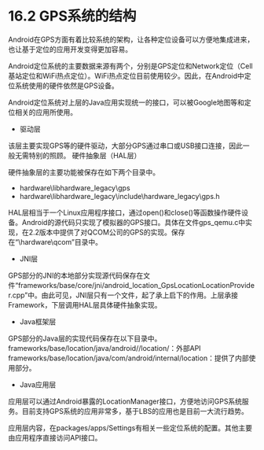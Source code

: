 # 16.2 GPS系统的结构

Android在GPS方面有着比较系统的架构，让各种定位设备可以方便地集成进来，也让基于定位的应用开发变得更加容易。

Android定位系统的主要数据来源有两个，分别是GPS定位和Network定位（Cell基站定位和WiFi热点定位）。WiFi热点定位目前使用较少。因此，在Android中定位系统使用的硬件依然是GPS设备。

Android定位系统对上层的Java应用实现统一的接口，可以被Google地图等和定位相关的应用所使用。

* 驱动层

该层主要实现GPS等的硬件驱动，大部分GPS通过串口或USB接口连接，因此一般无需特别的照顾。
硬件抽象层（HAL层）

 硬件抽象层的主要功能被保存在如下两个目录中。

 * hardware\libhardware_legacy\gps
 * hardware\libhardware_legacy\include\hardware_legacy\gps.h

HAL层相当于一个Linux应用程序接口，通过open()和close()等函数操作硬件设备。Android的源代码只实现了模拟器的GPS接口。具体在文件gps_qemu.c中实现，在2.2版本中提供了对QCOM公司的GPS的实现。保存在“\hardware\qcom”目录中。

* JNI层

GPS部分的JNI的本地部分实现源代码保存在文件“frameworks/base/core/jni/android_location_GpsLocationLocationProvider.cpp”中。由此可见，JNI层只有一个文件，起了承上启下的作用。上层承接Framework，下层调用HAL层具体硬件抽象实现。
 
* Java框架层

GPS部分的Java层的实现代码保存在以下目录中。
frameworks/base/location/java/android//location/：外部API
frameworks/base/location/java/com/android/internal/location：提供了内部使用部分。

* Java应用层

应用层可以通过Android暴露的LocationManager接口，方便地访问GPS系统服务。目前支持GPS系统的应用非常多，基于LBS的应用也是目前一大流行趋势。

应用层内容，在packages/apps/Settings有相关一些定位系统的配置。其他主要由应用程序直接访问API接口。